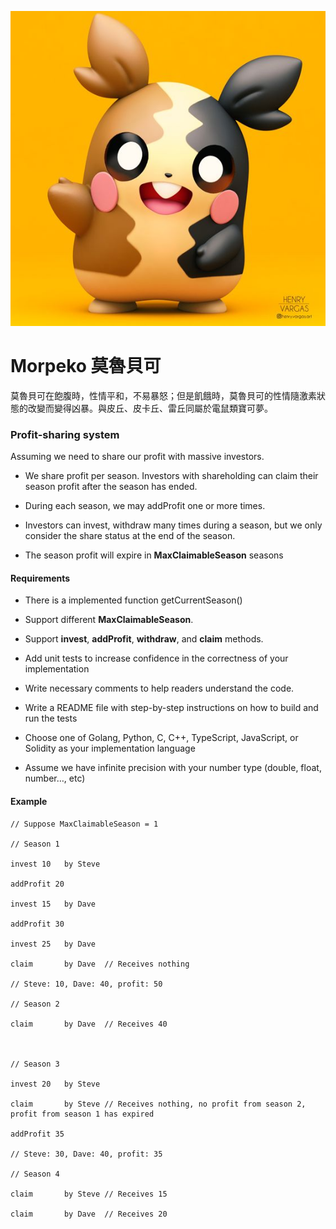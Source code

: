 ![莫魯貝可](resources/morpeko.jpg)

# Morpeko 莫魯貝可

莫魯貝可在飽腹時，性情平和，不易暴怒；但是飢餓時，莫魯貝可的性情隨激素狀態的改變而變得凶暴。與皮丘、皮卡丘、雷丘同屬於電鼠類寶可夢。


### Profit-sharing system

Assuming we need to share our profit with massive investors.

+ We share profit per season. Investors with shareholding can claim their season profit after the season has ended.

+ During each season, we may addProfit one or more times.

+ Investors can invest, withdraw many times during a season, but we only consider the share status at the end of the season.

+ The season profit will expire in __MaxClaimableSeason__ seasons

#### Requirements

+ There is a implemented function getCurrentSeason()

+ Support different __MaxClaimableSeason__.

+ Support __invest__, __addProfit__, __withdraw__, and __claim__ methods.

+ Add unit tests to increase confidence in the correctness of your implementation

+ Write necessary comments to help readers understand the code.

+ Write a README file with step-by-step instructions on how to build and run the tests

+ Choose one of Golang, Python, C, C++, TypeScript, JavaScript, or Solidity as your implementation language

+ Assume we have infinite precision with your number type (double, float, number…, etc)

#### Example

```
// Suppose MaxClaimableSeason = 1

// Season 1

invest 10 	by Steve

addProfit 20

invest 15 	by Dave

addProfit 30

invest 25 	by Dave

claim 		by Dave  // Receives nothing

// Steve: 10, Dave: 40, profit: 50

// Season 2

claim 		by Dave  // Receives 40



// Season 3

invest 20 	by Steve

claim 		by Steve // Receives nothing, no profit from season 2, profit from season 1 has expired

addProfit 35

// Steve: 30, Dave: 40, profit: 35

// Season 4

claim 		by Steve // Receives 15

claim 		by Dave  // Receives 20
```
